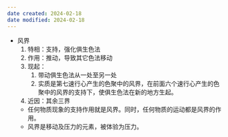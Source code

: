 ```yaml
---
date created: 2024-02-18
date modified: 2024-02-18
---
```

- 风界
    1. 特相：支持，强化俱生色法
    2. 作用：推动，导致其它色法移动    
    3. 现起：
        1. 带动俱生色法从一处至另一处
        2. 实质是第七速行心产生的色聚中的风界，在前面六个速行心产生的色聚中的风界的支持下，使俱生色法在新的地方生起。
    4. 近因：其余三界
	- 任何物质现象的支持作用就是风界。同时，任何物质的运动都是风界的作用。
	- 风界是移动及压力的元素，被体验为压力。 
